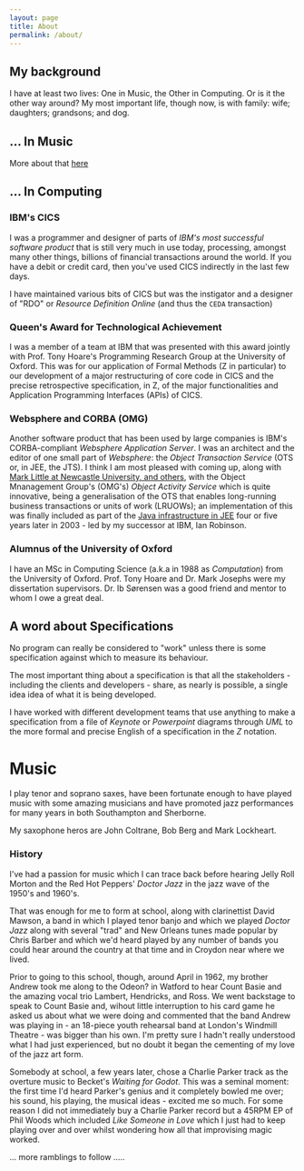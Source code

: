 ```yaml
---
layout: page
title: About
permalink: /about/
---
```


## My background 

I have at least two lives: One in Music, the Other in Computing. Or is it the other way around? My most important life, though now, is with family: wife; daughters; grandsons; and dog.

## ... In Music

More about that [here](#music)



<!--  
(http://ops.epo.org/3.1/rest-services/published-data/search/abstract,biblio?q=in%3DHouston%2CIain%2CStuart);
-->
## ... In Computing


### IBM's CICS  

I was a programmer and designer of parts of *IBM's most successful software product* that is still very much in use today, processing, amongst many other things, billions of financial transactions around the world. If you have a debit or credit card, then you've used CICS indirectly in the last few days.

I have maintained various bits of CICS but was the instigator and a designer of "RDO" or *Resource Definition Online* (and thus the `CEDA` transaction)

### Queen's Award for Technological Achievement

I was a member of a team at IBM that was presented with  this award jointly with Prof. Tony Hoare's Programming Research Group at the University of Oxford. This was for our application of Formal Methods (Z in particular) to our development of a major restructuring of core code in CICS and the precise retrospective specification, in Z, of the major functionalities and Application Programming Interfaces (APIs) of CICS.


### Websphere and CORBA (OMG)

Another software product that has been used by  large companies is IBM's CORBA-compliant *Websphere Application Server*. I
was an architect and the editor of one small part of *Websphere*: the *Object
Transaction Service* (OTS or, in JEE, the JTS). I think I am most
pleased with coming up, along with [Mark Little  at Newcastle
University, and others](http://onlinelibrary.wiley.com/doi/10.1002/spe.512/abstract;jsessionid=647F2A0ED4CB3EF24AC80B692C6F7010.f04t03),
with the Object Mnanagement Group's (OMG's) *Object Activity Service*
which is quite innovative, being a generalisation of the OTS that enables
long-running business transactions or units of work (LRUOWs); an implementation of this was
finally included as part of the [Java infrastructure in
JEE](https://jcp.org/en/jsr/detail?id=95)
four or five years later in 2003 - led by my successor at IBM, Ian Robinson.

### Alumnus of the University of Oxford

I have an MSc in Computing Science (a.k.a in 1988 as *Computation*) from the University of Oxford. Prof. Tony Hoare and Dr. Mark Josephs were my dissertation supervisors. Dr. Ib Sørensen was a good friend and mentor to whom I owe a great deal.

## A word about Specifications

No program can really be considered to "work" unless there is some
specification against which to measure its behaviour.

The most important thing about a specification is that all the stakeholders -
including the clients and developers - share, as nearly is possible, a single idea idea
of what it is being developed.

I have worked with different development teams that use anything to make a
specification from a file of *Keynote* or *Powerpoint* diagrams through
*UML* to the more formal and precise English of a specification in the
*Z* notation.

<a name="music"></a>
# Music 

I play tenor and soprano saxes, have been fortunate enough to have played music with some amazing musicians and have promoted jazz performances for many years in both Southampton and Sherborne.

My saxophone heros are John Coltrane, Bob Berg and Mark Lockheart.

### History

I've had a passion for music which I can trace back before hearing Jelly Roll Morton and the Red Hot Peppers' *Doctor Jazz* in the jazz wave of the 1950's and 1960's.

That was enough for me to form at school, along with clarinettist David Mawson, a band  in which I played tenor banjo and which we played *Doctor Jazz* along with several "trad" and New Orleans tunes made popular by Chris Barber and which we'd heard played by any number of bands you could hear around the country at that time and in Croydon near where we lived.

Prior to going to this school, though, around April in 1962, my brother Andrew took me along to the Odeon? in Watford to hear Count Basie and the amazing vocal trio Lambert, Hendricks, and Ross. We went backstage to speak to Count Basie and, wihout little interruption to his card game he asked us about what we were doing and commented that the band Andrew was  playing in - an 18-piece youth rehearsal band at London's Windmill Theatre - was bigger than his own. I'm pretty sure I hadn't really understood what I had just experienced, but no doubt it began the cementing of my love of the jazz art form.

Somebody at school, a few years later, chose a Charlie Parker track as the overture music to Becket's *Waiting for Godot*. This was a seminal moment: the first time I'd heard Parker's genius and it completely bowled me over; his sound, his playing, the  musical ideas - excited me so much.  For some reason I did not immediately buy a Charlie Parker record but a 45RPM EP of Phil Woods which included *Like Someone in Love* which I just had to keep playing over and over whilst wondering how all that improvising magic worked.

... more ramblings to follow .....


